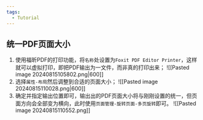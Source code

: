 ```yaml
---
tags:
  - Tutorial
---
```

## 统一PDF页面大小
1. 使用福昕PDF的打印功能，将`名称`处设置为`Foxit PDF Editor Printer`，这样就可以虚拟打印，即把PDF输出为一文件，而非真的打印出来；
	![[Pasted image 20240815105802.png|600]]
1. 选择`属性-布局`然后调整到合适的页面大小；
	![[Pasted image 20240815110028.png|600]]
1. 确定并指定输出位置即可，输出出的PDF页面大小将与刚刚设置的统一，但页面方向会全部变为横向，此时使用`页面管理-旋转页面-多页旋转`即可。
![[Pasted image 20240815110552.png]]